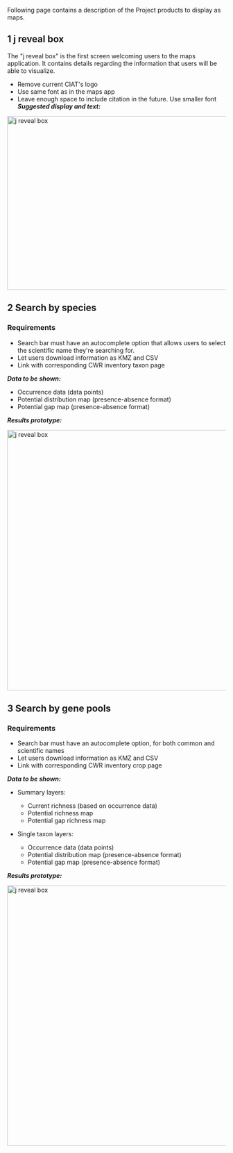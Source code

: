 Following page contains a description of the Project products to display as maps.

## 1 j reveal box ##
The "j reveal box" is the first screen welcoming users to the maps application. It contains details regarding the information that users will be able to visualize.

  * Remove current CIAT's logo
  * Use same font as in the maps app
  * Leave enough space to include citation in the future. Use smaller font
_**Suggested display and text:**_

<img src='http://gap-analysis-cwr.googlecode.com/svn/wiki/img/j-reveal-box.png' align='middle' height='400' alt='j reveal box' width='533' />

## 2 Search by species ##
### Requirements ###
  * Search bar must have an autocomplete option that allows users to select the scientific name they're searching for.
  * Let users download information as KMZ and CSV
  * Link with corresponding CWR inventory taxon page

_**Data to be shown:**_
  * Occurrence data (data points)
  * Potential distribution map (presence-absence format)
  * Potential gap map (presence-absence format)

_**Results prototype:**_

<img src='http://gap-analysis-cwr.googlecode.com/svn/wiki/img/speciesBoxes.png' align='middle' height='600' alt='j reveal box' width='800' />

## 3 Search by gene pools ##
### Requirements ###
  * Search bar must have an autocomplete option, for both common and scientific names
  * Let users download information as KMZ and CSV
  * Link with corresponding CWR inventory crop page

_**Data to be shown:**_
  * Summary layers:
    * Current richness (based on occurrence data)
    * Potential richness map
    * Potential gap richness map

  * Single taxon layers:
    * Occurrence data (data points)
    * Potential distribution map (presence-absence format)
    * Potential gap map (presence-absence format)

_**Results prototype:**_

<img src='http://gap-analysis-cwr.googlecode.com/svn/wiki/img/genepoolBox.png' align='middle' height='600' alt='j reveal box' width='800' />
